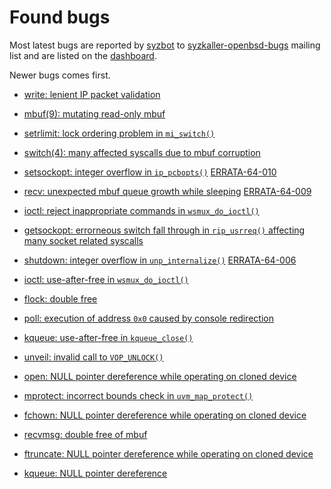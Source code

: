 # Found bugs

Most latest bugs are reported by [syzbot](/docs/syzbot.md) to
[syzkaller-openbsd-bugs](https://groups.google.com/forum/#!forum/syzkaller-openbsd-bugs)
mailing list and are listed on the [dashboard](https://syzkaller.appspot.com/#openbsd).

Newer bugs comes first.

- [write: lenient IP packet validation](https://marc.info/?l=openbsd-cvs&m=154684768026869&w=2)

- [mbuf(9): mutating read-only mbuf](https://marc.info/?l=openbsd-cvs&m=154684739226800&w=2)

- [setrlimit: lock ordering problem in `mi_switch()`](https://marc.info/?l=openbsd-cvs&m=154677960110593&w=2)

- [switch(4): many affected syscalls due to mbuf corruption](https://marc.info/?l=openbsd-cvs&m=154600758019977&w=2)

- [setsockopt: integer overflow in `ip_pcbopts()`](https://marc.info/?l=openbsd-cvs&m=154531248603735&w=2) [ERRATA-64-010](https://ftp.openbsd.org/pub/OpenBSD/patches/6.4/common/010_pcbopts.patch.sig)

- [recv: unexpected mbuf queue growth while sleeping](https://marc.info/?l=openbsd-cvs&m=154506523901003&w=2) [ERRATA-64-009](https://ftp.openbsd.org/pub/OpenBSD/patches/6.4/common/009_recvwait.patch.sig)

- [ioctl: reject inappropriate commands in `wsmux_do_ioctl()`](https://marc.info/?l=openbsd-cvs&m=154507410803526&w=2)

- [getsockopt: errorneous switch fall through in `rip_usrreq()` affecting many socket related syscalls](https://marc.info/?l=openbsd-cvs&m=154383186000797&w=2)

- [shutdown: integer overflow in `unp_internalize()`](https://marc.info/?l=openbsd-cvs&m=154282004307882&w=2) [ERRATA-64-006](https://ftp.openbsd.org/pub/OpenBSD/patches/6.4/common/006_uipc.patch.sig)

- [ioctl: use-after-free in `wsmux_do_ioctl()`](https://marc.info/?l=openbsd-cvs&m=154269457228677&w=2)

- [flock: double free](https://marc.info/?l=openbsd-cvs&m=154070100731996&w=2)

- [poll: execution of address `0x0` caused by console redirection](https://marc.info/?l=openbsd-cvs&m=153552269821957&w=2)

- [kqueue: use-after-free in `kqueue_close()`](https://marc.info/?l=openbsd-cvs&m=153364550327224&w=2)

- [unveil: invalid call to `VOP_UNLOCK()`](https://marc.info/?l=openbsd-cvs&m=153318491427658&w=2)

- [open: NULL pointer dereference while operating on cloned device](https://marc.info/?l=openbsd-cvs&m=153297130613157&w=2)

- [mprotect: incorrect bounds check in `uvm_map_protect()`](https://marc.info/?l=openbsd-cvs&m=153227003430211&w=2)

- [fchown: NULL pointer dereference while operating on cloned device](https://marc.info/?l=openbsd-cvs&m=153224108724940&w=2)

- [recvmsg: double free of mbuf](https://marc.info/?l=openbsd-cvs&m=153067010015474&w=2)

- [ftruncate: NULL pointer dereference while operating on cloned device](https://marc.info/?l=openbsd-cvs&m=153062270701248&w=2)

- [kqueue: NULL pointer dereference](https://marc.info/?l=openbsd-cvs&m=152930020005260&w=2)
